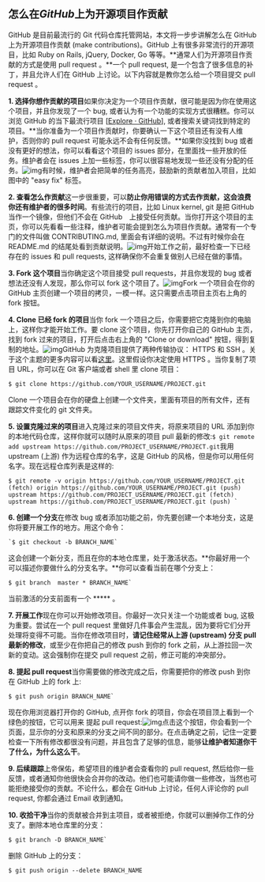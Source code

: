 ## 怎么在*GitHub*上为开源项目作贡献



GitHub 是目前最流行的 Git 代码仓库托管网站，本文将一步步讲解怎么在 GitHub 上为开源项目作贡献 (make contributions)。GitHub 上有很多非常流行的开源项目，比如 Ruby on Rails, jQuery, Docker, Go 等等。**通常人们为开源项目作贡献的方式是使用 pull request 。**一个 pull request, 是一个包含了很多信息的补丁，并且允许人们在 GitHub 上讨论。以下内容就是教你怎么给一个项目提交 pull request 。

**1. 选择你想作贡献的项目**如果你决定为一个项目作贡献，很可能是因为你在使用这个项目，并且你发现了一个 bug, 或者认为有一个功能的实现方式很糟糕。你可以浏览 GitHub 的当下最流行项目 [[Explore · GitHub](https://link.zhihu.com/?target=https%3A//github.com/explore)], 或者搜索关键词找到特定的项目。**当你准备为一个项目作贡献时，你要确认一下这个项目还有没有人维护，否则你的 pull request 可能永远不会有任何反馈。**如果你没找到 bug 或者没有更好的想法，你可以看看这个项目的 issues 部分，在里面找一些开放的任务。维护者会在 issues 上加一些标签，你可以很容易地发现一些还没有分配的任务。![img](https://pic4.zhimg.com/v2-8941e168e08dc25e7ec4990ca545e663_b.png)有时候，维护者会把简单的任务高亮，鼓励新的贡献者加入项目，比如图中的 "easy fix" 标签。

**2. 查看怎么作贡献**这一步很重要，可以**防止你用错误的方式去作贡献，这会浪费你还有维护者的很多时间**。有些流行的项目，比如 Linux kernel, git 是把 GitHub 当作一个镜像，但他们不会在 GitHub　上接受任何贡献。当你打开这个项目的主页，你可以先看看一些注释，维护者可能会提到怎么为项目作贡献。通常有一个专门的文件叫做 CONTRIBUTING.md, 里面会有详细的说明。不过有时候你会在 README.md 的结尾处看到贡献说明。![img](https://pic3.zhimg.com/v2-1cb9ffaaa0b4bf36b65de895ae364226_b.png)开始工作之前，最好检查一下已经存在的 issues 和 pull requests, 这样确保你不会重复做别人已经在做的事情。

**3. Fork 这个项目**当你确定这个项目接受 pull requests，并且你发现的 bug 或者想法还没有人发现，那么你可以 fork 这个项目了。![img](https://pic3.zhimg.com/v2-9056e065a0fb386ed00a68455d14995a_b.png)Fork 一个项目会在你的 GitHub 主页创建一个项目的拷贝，一模一样。这只需要点击项目主页右上角的 fork 按钮。

**4. Clone 已经 fork 的项目**当你 fork 一个项目之后，你需要把它克隆到你的电脑上，这样你才能开始工作。要 clone 这个项目，你先打开你自己的 GitHub 主页，找到 fork 过来的项目，打开后点击右上角的 "Clone or download" 按钮，得到复制的地址。![img](https://pic2.zhimg.com/v2-0f114fda797356331e99d487b29f13c5_b.png)GitHub 为克隆项目提供了两种传输协议： HTTPS 和 SSH 。关于这个主题的更多内容可以看[这里](https://link.zhihu.com/?target=https%3A//help.github.com/articles/which-remote-url-should-i-use/)。这里假设你决定使用 HTTPS 。当你复制了项目 URL，你可以在 Git 客户端或者 shell 里 clone 项目：

```shell
$ git clone https://github.com/YOUR_USERNAME/PROJECT.git
```

Clone 一个项目会在你的硬盘上创建一个文件夹，里面有项目的所有文件，还有跟踪文件变化的 git 文件夹。

**5. 设置克隆过来的项目**进入克隆过来的项目文件夹，将原来项目的 URL 添加到你的本地代码仓库，这样你就可以随时从原来的项目 pull 最新的修改:`$ git remote add upstream https://github.com/PROJECT_USERNAME/PROJECT.git`我用 upstream (上游) 作为远程仓库的名字，这是 GitHub 的风格，但是你可以用任何名字。现在远程仓库列表是这样的:

```shell
$ git remote -v origin https://github.com/YOUR_USERNAME/PROJECT.git (fetch) origin https://github.com/YOUR_USERNAME/PROJECT.git (push) upstream https://github.com/PROJECT_USERNAME/PROJECT.git (fetch) upstream https://github.com/PROJECT_USERNAME/PROJECT.git (push) `
```

**6. 创建一个分支**在修改 bug 或者添加功能之前，你先要创建一个本地分支，这是你将要开展工作的地方。用这个命令：

```
`$ git checkout -b BRANCH_NAME`
```

这会创建一个新分支，而且在你的本地仓库里，处于激活状态。**你最好用一个可以描述你要做什么的分支名字。**你可以查看当前在哪个分支上：

```
$ git branch  master * BRANCH_NAME`
```

当前激活的分支前面有一个 ***** 。

**7. 开展工作**现在你可以开始修改项目。你最好一次只关注一个功能或者 bug, 这极为重要。尝试在一个 pull request 里做好几件事会产生混乱，因为要将它们分开处理将变得不可能。当你在修改项目时，**请记住经常从上游 (upstream) 分支 pull 最新的修改**，或至少在你把自己的修改 push 到你的 fork 之前，从上游拉回一次新的变动。这会强制你在提交 pull request 之前，修正可能的冲突部分。

**8. 提起 pull request**当你需要做的修改完成之后，你需要把你的修改 push 到你在 GitHub 上的 fork 上:

```
$ git push origin BRANCH_NAME`
```

现在你用浏览器打开你的 GitHub, 点开你 fork 的项目，你会在项目顶上看到一个绿色的按钮，它可以用来 提起 pull request:![img](https://pic4.zhimg.com/v2-7ccad6e1616b7feba23c7c1a3f560f97_b.png)点击这个按钮，你会看到一个页面，显示你的分支和原来的分支之间不同的部分。在点击确定之前，记住一定要检查一下所有修改都很没有问题，并且包含了足够的信息，能够**让维护者知道你干了什么，为什么这么干**。

**9. 后续跟踪**上帝保佑，希望项目的维护者会查看你的 pull request, 然后给你一些反馈，或者通知你他很快会合并你的改动。他们也可能请你做一些修改，当然也可能拒绝接受你的贡献。不论什么，都会在 GitHub 上讨论，任何人评论你的 pull request, 你都会通过 Email 收到通知。

**10. 收拾干净**当你的贡献被合并到主项目，或者被拒绝，你就可以删掉你工作的分支了。删除本地仓库里的分支：

```
$ git branch -D BRANCH_NAME`
```

删除 GitHub 上的分支：

```
$ git push origin --delete BRANCH_NAME
```


